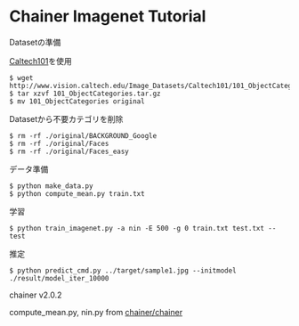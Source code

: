 # Chainer Imagenet Tutorial


Datasetの準備

[Caltech101](http://www.vision.caltech.edu/Image_Datasets/Caltech101/)を使用

```
$ wget http://www.vision.caltech.edu/Image_Datasets/Caltech101/101_ObjectCategories.tar.gz
$ tar xzvf 101_ObjectCategories.tar.gz
$ mv 101_ObjectCategories original
```

Datasetから不要カテゴリを削除

```
$ rm -rf ./original/BACKGROUND_Google
$ rm -rf ./original/Faces
$ rm -rf ./original/Faces_easy
```

データ準備

```
$ python make_data.py
$ python compute_mean.py train.txt
```

学習

```
$ python train_imagenet.py -a nin -E 500 -g 0 train.txt test.txt --test
```

推定

```
$ python predict_cmd.py ../target/sample1.jpg --initmodel ./result/model_iter_10000
```


chainer v2.0.2

compute_mean.py, nin.py from [chainer/chainer](https://github.com/chainer/chainer)
